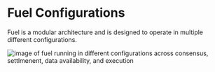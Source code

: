 # Fuel Configurations

Fuel is a modular architecture and is designed to operate in multiple different configurations.

![image of fuel running in different configurations across consensus, settlmenent, data availability, and execution](/images/configs.png)